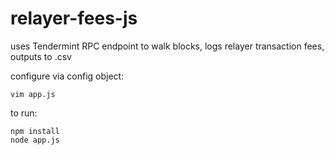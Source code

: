 # relayer-fees-js

uses Tendermint RPC endpoint to walk blocks, logs relayer transaction fees, outputs to .csv

configure via config object:
```
vim app.js
```

to run:
```
npm install
node app.js
```
